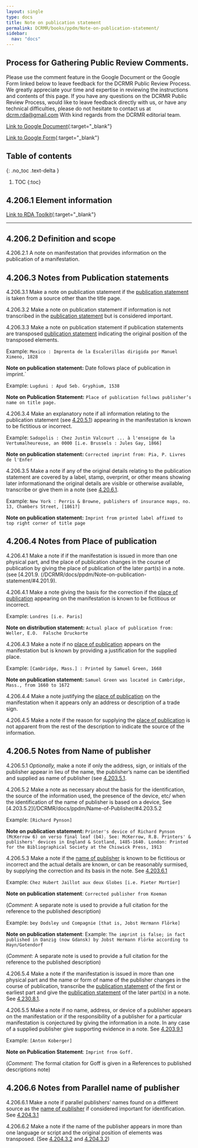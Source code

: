 ```yaml
---
layout: single
type: docs
title: Note on publication statement
permalink: DCRMR/books/ppdm/Note-on-publication-statement/
sidebar:
  nav: "docs"
---
```



## Process for Gathering Public Review Comments.
Please use the comment feature in the Google Document or the Google Form linked below to leave feedback for the DCRMR Public Review Process.  We greatly appreciate your time and expertise in reviewing the instructions and contents of this page.  If you have any questions on the DCRMR Public Review Process, would like to leave feedback directly with us, or have any technical difficulties, please do not hesitate to contact us at dcrm.rda@gmail.com  With kind regards from the DCRMR editorial team.

[Link to Google Document](https://docs.google.com/document/d/1I0Wsga2hzMz6b3moEAvYCp7CZUxgDXMgKeJ94h1LPk0/edit#heading=h.qxw84t7xp9dy){:target="_blank"}

[Link to Google Form](https://docs.google.com/forms/d/e/1FAIpQLSdNtJkbY1mngdTcvCoB7zZcpaIuuKHvlbyiidP-QunDy14VcQ/viewform){:target="_blank"}

## Table of contents
{: .no_toc .text-delta }

1. TOC
{:toc}


## 4.206.1 Element information

[Link to RDA Toolkit](https://beta.rdatoolkit.org/Content/Index?externalId=en-US_ala-9d4aa3d6-02b8-3dbc-8ce2-60075153e028){:target="_blank"}

---

## 4.206.2 Definition and scope

<a name="4.206.2.1">4.206.2.1</a> A note on manifestation that provides information on the publication of a manifestation.

## 4.206.3 Notes from Publication statements

<a name="4.206.3.1">4.206.3.1</a> Make a note on publication statement if the [publication statement](/DCRMR/docs/ppdm/Publication-statement/#4.20.3.2) is taken from a source other than the title page.

<a name="4.206.3.2">4.206.3.2</a> Make a note on publication statement if information is not transcribed in the [publication statement](/DCRMR/docs/ppdm/Publication-statement/#4.20.3.3) but is considered important.

<a name="4.206.3.3">4.206.3.3</a>  Make a note on publication statement if publication statements are transposed [publication statement](/DCRMR/docs/ppdm/Publication-statement/#4.20.4.2) indicating the original position of the transposed elements.

Example: `Mexico : Imprenta de la Escalerillas dirigida por Manuel Ximeno, 1828`

**Note on publication statement:** Date follows place of publication in imprint.`

Example: `Lugduni : Apud Seb. Gryphium, 1538`

**Note on Publication Statement:** `Place of publication follows publisher’s name on title page.`

<a name="4.206.3.4">4.206.3.4</a> Make an explanatory note if all information relating to the publication statement (see [4.20.5.1](/DCRMR/docs/ppdm/Publication-statement/#4.20.5.1)) appearing in the manifestation is known to be fictitious or incorrect.

Example: `Sadopolis : Chez Justin Valcourt ... à l'enseigne de la Vertumalheureuse, an 0000 [i.e. Brussels : Jules Gay, 1866]`

**Note on publication statement:** `Corrected imprint from: Pia, P. Livres de l'Enfer`

<a name="4.206.3.5">4.206.3.5</a> Make a note if any of the original details relating to the publication statement are covered by a label, stamp, overprint, or other means showing later informationand the original details are visible or otherwise available, transcribe or give them in a note (see [4.20.6.1](/DCRMR/docs/ppdm/Publication-statement/#4.20.6.1). 

Example: `New York : Perris & Browne, publishers of insurance maps, no. 13, Chambers Street, [1861?]`

**Note on publication statement:**  `Imprint from printed label affixed to top right corner of title page`

## 4.206.4 Notes from Place of publication

<a name="4.206.4.1">4.206.4.1</a> Make a note if if the manifestation is issued in more than one physical part, and the place of publication changes in the course of publication by giving the place of publication of the later part(s) in a note. (see [4.201.9. (/DCRMR/docs/ppdm/Note-on-publication-statement/#4.201.9).

<a name="4.206.4.2">4.206.4.1</a> Make a note giving the basis for the correction if the [place of publication](/DCRMR/docs/ppdm/Place-of-publication/#4.201.96.1) appearing on the manifestation is known to be fictitious or incorrect.

Example: `Londres [i.e. Paris]`

**Note on distribution statement:** `Actual place of publication from: Weller, E.O.  Falsche Druckorte`

<a name="4.206.4.3">4.206.4.3</a> Make a note if no [place of publication](/DCRMR/docs/ppdm/Place-of-publication/#4.201.97.1) appears on the manifestation but is known by providing a justification for the supplied place.

Example: `[Cambridge, Mass.] : Printed by Samuel Green, 1668`

**Note on publication statement:** `Samuel Green was located in Cambridge, Mass., from 1660 to 1672`

<a name="4.206.4.4">4.206.4.4</a> Make a note justifying the [place of publication](/DCRMR/docs/ppdm/Place-of-publication/#4.201.98.1) on the manifestation when it appears only an address or description of a trade sign.

<a name="4.206.4.5">4.206.4.5</a> Make a note if the reason for supplying the [place of publication](/DCRMR/docs/ppdm/Place-of-publication/#4.201.99.3) is not apparent from the rest of the description to indicate the source of the information.

## 4.206.5 Notes from Name of publisher

<a name="4.206.5.1">4.206.5.1</a> *Optionally,* make a note if only the address, sign, or initials of the publisher appear in lieu of the name, the publisher’s name can be identified and supplied as name of publisher (see [4.203.5.1](/DCRMR/docs/ppdm/Name-of-publisher/#4.203.5.1).

<a name="4.206.5.2">4.206.5.2</a> Make a note as necessary about the basis for the identification, the source of the information used, the presence of the device, etc/ when the identification of the name of publisher is based on a device, See [4.203.5.2](/DCRMR/docs/ppdm/Name-of-Publisher/#4.203.5.2

Example: `[Richard Pynson]`

**Note on publication statement:** `Printer's device of Richard Pynson (McKerrow 6) on verso final leaf (b4). See: McKerrow, R.B. Printers' & publishers' devices in England & Scotland, 1485-1640. London: Printed for the Bibliographical Society at the Chiswick Press, 1913`

<a name="4.206.5.3">4.206.5.3</a> Make a note if the [name of publisher](/DCRMR/docs/ppdm/Name-of-publisher/) is known to be fictitious or incorrect and the actual details are known, or can be reasonably surmised, by supplying the correction and its basis in the note. See [4.203.6.1](/DCRMR/docs/ppdm/Name-of-publisher/#4.203.6.1)

Example: `Chez Hubert Jaillot aux deux Globes [i.e. Pieter Mortier]`

**Note on publication statement**:  `Corrected publisher from Koeman`

(*Comment*: A separate note is used to provide a full citation for the reference to the published description)

Example: `bey Dodsley und Compagnie [that is, Jobst Hermann Flörke]`

**Note on publication statement**: Example: `The imprint is false; in fact published in Danzig (now Gdansk) by Jobst Hermann Flörke according to Hayn/Gotendorf` 

(*Comment*: A separate note is used to provide a full citation for the reference to the published description)

<a name="4.206.5.4">4.206.5.4</a> Make a note if the manifestation is issued in more than one physical part and the name or form of name of the publisher changes in the course of publication, transcribe the [publication statement](/docs/ppdm/Publication-statement/) of the first or earliest part and give the [publication statement](/docs/ppdm/Publication-statement/) of the later part(s) in a note. See [4.230.8.1](/docs/ppdm/Name-of-publisher/#4.203.8.1).

<a name="4.206.5.5">4.206.5.5</a> Make a note if no name, address, or device of a publisher appears on the manifestation or if the responsibility of a publisher for a particular manifestation is conjectured by giving the information in a note. In any case of a supplied publisher give supporting evidence in a note. See [4.203.9.1](/DCRMR/docs/ppdm/Name-of-publisher/#4.203.9.1)

Example: `[Anton Koberger]`

**Note on Publication Statement**: `Imprint from Goff.`

(*Comment*: The formal citation for Goff is given in a References to published descriptions note)

## 4.206.6 Notes from Parallel name of publisher

<a name="4.206.6.1">4.206.6.1</a> Make a note if parallel publishers’ names  found on a different source as the [name of publisher](/docs/PPDM/Name-of-publisher) if considered important for identification. See [4.204.3.1](DCRMR/docs/ppdm/Parallel-name-of-publisher/#4.204.3.1)

<a name="4.206.6.2">4.206.6.2</a> Make a note if the name of the publisher appears in more than one language or script and the original position of elements was transposed. (See [4.204.3.2](/DCRMR/books/ppdm/Name-of-publisher/#4.203.97.1) and [4.204.3.2](/DCRMR/books/ppdm/Parallel-name-of-publisher/#4.204.3.2))